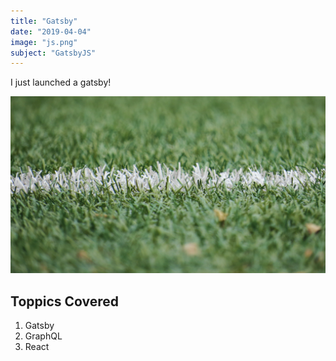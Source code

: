 ```yaml
---
title: "Gatsby"
date: "2019-04-04"
image: "js.png"
subject: "GatsbyJS"
---
```


I just launched a gatsby!

![Grass](./grass.jpg)

## Toppics Covered

1. Gatsby
2. GraphQL
3. React
